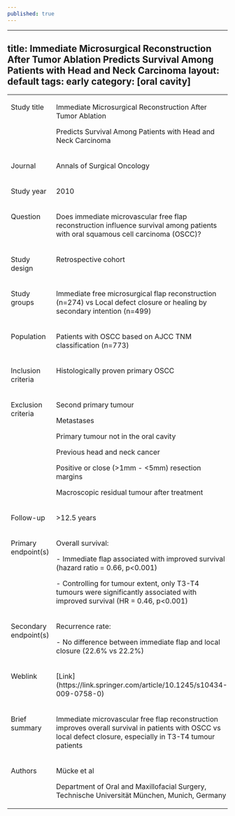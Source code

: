 ```yaml
---
published: true
---
```

---
title: Immediate Microsurgical Reconstruction After Tumor Ablation Predicts Survival Among Patients with Head and Neck Carcinoma
layout: default
tags: early 
category: [oral cavity]
---

<table border="0" cellspacing="0" cellpadding="0">
    <tbody>
        <tr>
            <td width="175" valign="top">
                <p>
                    Study title
                </p>
            </td>
            <td width="393" valign="top">
                <p>
                    Immediate Microsurgical Reconstruction After Tumor Ablation
                </p>
                <p>
                    Predicts Survival Among Patients with Head and Neck
                    Carcinoma
                </p>
            </td>
        </tr>
        <tr>
            <td width="175" valign="top">
                <p>
                    Journal
                </p>
            </td>
            <td width="393" valign="top">
                <p>
                    Annals of Surgical Oncology
                </p>
            </td>
        </tr>
        <tr>
            <td width="175" valign="top">
                <p>
                    Study year
                </p>
            </td>
            <td width="393" valign="top">
                <p>
                    2010
                </p>
            </td>
        </tr>
        <tr>
            <td width="175" valign="top">
                <p>
                    Question
                </p>
            </td>
            <td width="393" valign="top">
                <p>
                    Does immediate microvascular free flap reconstruction
                    influence survival among patients with oral squamous cell
                    carcinoma (OSCC)?
                </p>
            </td>
        </tr>
        <tr>
            <td width="175" valign="top">
                <p>
                    Study design
                </p>
            </td>
            <td width="393" valign="top">
                <p>
                    Retrospective cohort
                </p>
            </td>
        </tr>
        <tr>
            <td width="175" valign="top">
                <p>
                    Study groups
                </p>
            </td>
            <td width="393" valign="top">
                <p>
                    Immediate free microsurgical flap reconstruction (n=274) vs
                    Local defect closure or healing by secondary intention
                    (n=499)
                </p>
            </td>
        </tr>
        <tr>
            <td width="175" valign="top">
                <p>
                    Population
                </p>
            </td>
            <td width="393" valign="top">
                <p>
                    Patients with OSCC based on AJCC TNM classification (n=773)
                </p>
            </td>
        </tr>
        <tr>
            <td width="175" valign="top">
                <p>
                    Inclusion criteria
                </p>
            </td>
            <td width="393" valign="top">
                <p>
                    Histologically proven primary OSCC
                </p>
            </td>
        </tr>
        <tr>
            <td width="175" valign="top">
                <p>
                    Exclusion criteria
                </p>
            </td>
            <td width="393" valign="top">
                <p>
                    Second primary tumour
                </p>
                <p>
                    Metastases
                </p>
                <p>
                    Primary tumour not in the oral cavity
                </p>
                <p>
                    Previous head and neck cancer
                </p>
                <p>
                    Positive or close (&gt;1mm - &lt;5mm) resection margins
                </p>
                <p>
                    Macroscopic residual tumour after treatment
                </p>
            </td>
        </tr>
        <tr>
            <td width="175" valign="top">
                <p>
                    Follow-up
                </p>
            </td>
            <td width="393" valign="top">
                <p>
                    &gt;12.5 years
                </p>
            </td>
        </tr>
        <tr>
            <td width="175" valign="top">
                <p>
                    Primary endpoint(s)
                </p>
            </td>
            <td width="393" valign="top">
                <p>
                    Overall survival:
                </p>
                <p>
                    - Immediate flap associated with improved survival (hazard
                    ratio = 0.66, p&lt;0.001)
                </p>
                <p>
                    - Controlling for tumour extent, only T3-T4 tumours were
                    significantly associated with improved survival (HR = 0.46,
                    p&lt;0.001)
                </p>
            </td>
        </tr>
        <tr>
            <td width="175" valign="top">
                <p>
                    Secondary endpoint(s)
                </p>
            </td>
            <td width="393" valign="top">
                <p>
                    Recurrence rate:
                </p>
                <p>
                    - No difference between immediate flap and local closure
                    (22.6% vs 22.2%)
                </p>
            </td>
        </tr>
        <tr>
            <td width="175" valign="top">
                <p>
                    Weblink
                </p>
            </td>
            <td width="393" valign="top">
                <p>
                    [Link](https://link.springer.com/article/10.1245/s10434-009-0758-0)
                </p>
            </td>
        </tr>
        <tr>
            <td width="175" valign="top">
                <p>
                    Brief summary
                </p>
            </td>
            <td width="393" valign="top">
                <p>
                    Immediate microvascular free flap reconstruction improves
                    overall survival in patients with OSCC vs local defect
                    closure, especially in T3-T4 tumour patients
                </p>
            </td>
        </tr>
        <tr>
            <td width="175" valign="top">
                <p>
                    Authors
                </p>
            </td>
            <td width="393" valign="top">
                <p>
                    Mücke et al
                </p>
                <p>
                    Department of Oral and Maxillofacial Surgery, Technische
                    Universität München, Munich, Germany
                </p>
            </td>
        </tr>
    </tbody>
</table>
